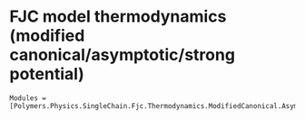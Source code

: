 # FJC model thermodynamics (modified canonical/asymptotic/strong potential)

```@autodocs
Modules = [Polymers.Physics.SingleChain.Fjc.Thermodynamics.ModifiedCanonical.Asymptotic.StrongPotential]
```
